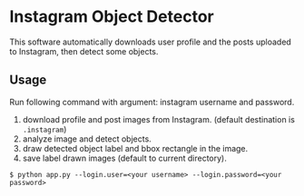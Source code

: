 # Instagram Object Detector

This software automatically downloads user profile and the posts uploaded to Instagram, then detect some objects.

## Usage

Run following command with argument: instagram username and password.

1. download profile and post images from Instagram. (default destination is `.instagram`)
2. analyze image and detect objects.
3. draw detected object label and bbox rectangle in the image.
4. save label drawn images (default to current directory).

```
$ python app.py --login.user=<your username> --login.password=<your password>
```
